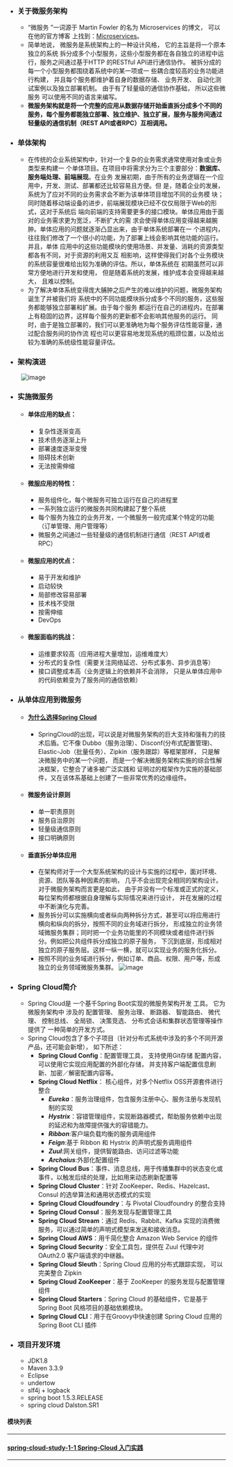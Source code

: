 - ### 关于微服务架构
   + “微服务 ”一词源于 Martin Fowler 的名为 Microservices 的博文， 可以在他的官方博客
上找到：[Microservices](http://mar巨nfowler.com/articles/microservices.html)。
   + 简单地说， 微服务是系统架构上的一种设计风格， 它的主旨是将一个原本独立的系统
拆分成多个小型服务，这些小型服务都在各自独立的进程中运行，服务之间通过基于HTTP
的RESTful API进行通信协作。 被拆分成的每一个小型服务都围绕着系统中的某一项或一
些耦合度较高的业务功能进行构建， 并且每个服务都维护着自身的数据存储、 业务开发、
自动化测试案例以及独立部署机制。 由于有了轻量级的通信协作基础， 所以这些微服务
可以使用不同的语言来编写。
   + **微服务架构就是将一个完整的应用从数据存储开始垂直拆分成多个不同的服务，每个服务都能独立部署、独立维护、独立扩展，服务与服务间通过轻量级的通信机制（REST API或者RPC）互相调用。**

- ### 单体架构
   + 在传统的企业系统架构中，针对一个复杂的业务需求通常使用对象或业务类型来构建一
个单体项目。在项目中将需求分为三个主要部分：**数据库、服务端处理、前端展现**。在业务
发展初期，由于所有的业务逻辑在一个应用中，开发、测试、部署都还比较容易且方便。但
是，随着企业的发展，系统为了应对不同的业务需求会不断为该单体项目增加不同的业务模
块；同时随着移动端设备的进步，前端展现模块已经不仅仅局限于Web的形式，这对于系统后
端向前端的支持需要更多的接口模块。单体应用由于面对的业务需求更为宽泛，不断扩大的需
求会使得单体应用变得越来越腕肿。单体应用的问题就逐渐凸显出来，由于单体系统部署在一
个进程内，往往我们修改了一个很小的功能，为了部署上线会影响其他功能的运行。并且，单体
应用中的这些功能模块的使用场景、并发量、消耗的资源类型都各有不同，对于资源的利用又互
相影响，这样使得我们对各个业务模块的系统容量很难给出较为准确的评估。所以，单体系统在
初期虽然可以非常方便地进行开发和使用， 但是随着系统的发展，维护成本会变得越来越大，
且难以控制。
   + 为了解决单体系统变得庞大脯肿之后产生的难以维护的问题，微服务架构诞生了并被我们将
系统中的不同功能模块拆分成多个不同的服务，这些服务都能够独立部署和扩展。由于每个服务
都运行在自己的进程内，在部署上有稳固的边界，这样每个服务的更新都不会影响其他服务的运行。
同时，由于是独立部署的，我们可以更准确地为每个服务评估性能容量，通过配合服务间的协作流
程也可以更容易地发现系统的瓶颈位置，以及给出较为准确的系统级性能容量评估。

- ### 架构演进
&ensp;&ensp;&ensp;&ensp;
![image](https://github.com/timebusker/spring-cloud-study/raw/master/static/0/架构演进.png?raw=true)  
    
- ### 实施微服务
  + #### 单体应用的缺点：
     - 复杂性逐渐变高
     - 技术债务逐渐上升
     - 部署速度逐渐变慢
     - 阻碍技术创新
     - 无法按需伸缩
  + #### 微服应用的特性：
     - 服务组件化，每个微服务可独立运行在自己的进程里
     - 一系列独立运行的微服务共同构建起了整个系统
     - 每个服务为独立的业务开发，一个微服务一般完成某个特定的功能（订单管理、用户管理等）
     - 微服务之间通过一些轻量级的通信机制进行通信（REST API或者RPC）
  + #### 微服应用的优点：
     - 易于开发和维护
     - 启动较快
     - 局部修改容易部署
     - 技术栈不受限
     - 按需伸缩
     - DevOps
  + #### 微服面临的挑战：
     - 运维要求较高（应用进程大量增加，运维难度大）
     - 分布式的复杂性（需要关注网络延迟、分布式事务、异步消息等）
     - 接口调整成本高（业务逻辑上的依赖并不会消除， 只是从单体应用中的代码依赖变为了服务间的通信依赖）

- ### 从单体应用到微服务
  + #### [为什么选择Spring Cloud](http://blog.didispace.com/microservice-framework/)
     - SpringCloud的出现，可以说是对微服务架构的巨大支持和强有力的技术后盾。它不像
Dubbo（服务治理）、Disconf(分布式配置管理)、Elastic-Job（批量任务）、Zipkin（服务跟踪）等框架那样， 
只是解决微服务中的某一个问题， 而是一个解决微服务架构实施的综合性解决框架，它整合了诸多被广泛实践和
证明过的框架作为实施的基础部件，又在该体系基础上创建了一些非常优秀的边缘组件。

  + #### 微服务设计原则
     - 单一职责原则
     - 服务自治原则
     - 轻量级通信原则
     - 接口明确原则
  + #### 垂直拆分单体应用
     - 在架构师对于一个大型系统架构的设计与实施的过程中，面对环境、资源、团队等各种因素的影响，
几乎不会出现完全相同的架构设计。 对于微服务架构而言更是如此， 由于并没有一个标准或正式的定义， 
每位架构师都根据自身理解与实际情况来进行设计， 并在发展的过程中不断演化与完善。
     - 服务拆分可以实施横向或者纵向两种拆分方式，甚至可以将应用进行横向和纵向的拆分，按照不同的业务域进行拆分，
形成独立的业务领域微服务集群；同时把一个业务功能里的不同模块或者组件进行拆分。例如把公共组件拆分成独立的原子服务，
下沉到底层，形成相对独立的原子服务层。这样一纵一横，就可以实现业务的服务化拆分。
     - 按照不同的业务域进行拆分，例如订单、商品、权限、用户等，形成独立的业务领域微服务集群。
![image](https://github.com/timebusker/spring-cloud-study/raw/master/static/0/服务垂直拆分转型.png?raw=true)

- ### Spring Cloud简介
   + Spring Cloud是 一个基千Spring Boot实现的微服务架构开发 工具。 它为微服务架构中
涉及的 配置管理、 服务治理、 断路器、 智能路由、 微代理、 控制总线、 全局锁、 决策竞选、
分布式会话和集群状态管理等操作提供了 一种简单的开发方式。
   + Spring Cloud包含了多个子项目（针对分布式系统中涉及的多个不同开源产品，还可能会新增）， 如下所述：
     - **Spring Cloud Config**：配置管理工具， 支持使用Git存储 配置内容， 可以使用它实现应用配置的外部化存储，
并支持客户端配置信息刷新、加密／解密配置内容等。
     - **Spring Cloud Netflix**： 核心组件，对多个Netflix OSS开源套件进行整合
         * ***Eureka***：服务治理组件，包含服务注册中心、服务注册与发现机制的实现
         * ***Hystrix***：容错管理组件，实现断路器模式，帮助服务依赖中出现的延迟和为故障提供强大的容错能力。
         * ***Ribbon***:客户端负载均衡的服务调用组件
         * ***Feign***:基于 Ribbon 和 Hystrix 的声明式服务调用组件
         * ***Zuul***:网关组件，提供智能路由、访问过滤等功能
         * ***Archaius***:外部化配置组件
     - **Spring Cloud Bus**：事件、消息总线，用于传播集群中的状态变化或事件，以触发后续的处理，比如用来动态刷新配置等
     - **Spring Cloud Cluster**：针对 ZooKeeper、Redis、Hazelcast、Consul 的选举算法和通用状态模式的实现
     - **Spring Cloud Cloudfoundry**：与 Pivotal Cloudfoundry 的整合支持
     - **Spring Cloud Consul**：服务发现与配置管理工具
     - **Spring Cloud Stream**：通过 Redis、Rabbit、Kafka 实现的消费微服务，可以通过简单的声明式模型来发送和接收消息。
     - **Spring Cloud AWS**：用千简化整合 Amazon Web Service 的组件
     - **Spring Cloud Security**：安全工具包，提供在 Zuul 代理中对 OAuth2.0 客户端请求的中继器。
     - **Spring Cloud Sleuth**：Spring Cloud 应用的分布式跟踪实现， 可以完美整合 Zipkin
     - **Spring Cloud ZooKeeper**：基于 ZooKeeper 的服务发现与配置管理组件
     - **Spring Cloud Starters**：Spring Cloud 的基础组件，它是基于 Spring Boot 风格项目的基础依赖模块。
     - **Spring Cloud CLI**：用于在Groovy中快速创建 Spring Cloud 应用的 Spring Boot CLI 插件

- ### 项目开发环境
  - JDK1.8
  - Maven 3.3.9
  - Eclipse
  - undertow
  - slf4j + logback
  - spring boot 1.5.3.RELEASE
  - spring cloud Dalston.SR1

#### 模块列表
----
#### [spring-cloud-study-1-1 Spring-Cloud 入门实践](https://github.com/timebusker/spring-cloud-study/tree/master/spring-cloud-study-1-1/)

----
